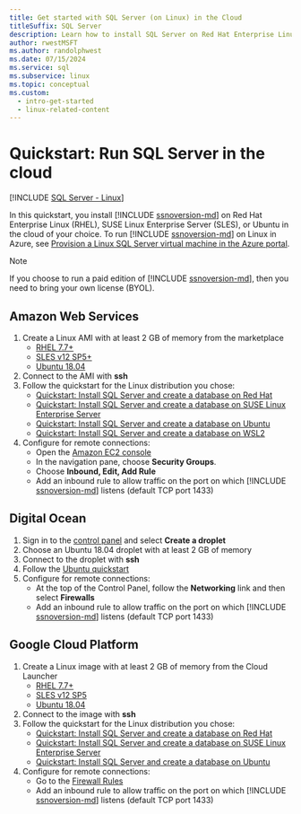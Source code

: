 ```yaml
---
title: Get started with SQL Server (on Linux) in the Cloud
titleSuffix: SQL Server
description: Learn how to install SQL Server on Red Hat Enterprise Linux (RHEL), SUSE Linux Enterprise Server (SLES), or Ubuntu in the cloud of your choice.
author: rwestMSFT
ms.author: randolphwest
ms.date: 07/15/2024
ms.service: sql
ms.subservice: linux
ms.topic: conceptual
ms.custom:
  - intro-get-started
  - linux-related-content
---
```

# Quickstart: Run SQL Server in the cloud

[!INCLUDE [SQL Server - Linux](../includes/applies-to-version/sql-linux.md)]

In this quickstart, you install [!INCLUDE [ssnoversion-md](../includes/ssnoversion-md.md)] on Red Hat Enterprise Linux (RHEL), SUSE Linux Enterprise Server (SLES), or Ubuntu in the cloud of your choice. To run [!INCLUDE [ssnoversion-md](../includes/ssnoversion-md.md)] on Linux in Azure, see [Provision a Linux SQL Server virtual machine in the Azure portal](/azure/azure-sql/virtual-machines/linux/sql-vm-create-portal-quickstart).

> [!NOTE]  
> If you choose to run a paid edition of [!INCLUDE [ssnoversion-md](../includes/ssnoversion-md.md)], then you need to bring your own license (BYOL).

## Amazon Web Services

1. Create a Linux AMI with at least 2 GB of memory from the marketplace
   - [RHEL 7.7+](https://aws.amazon.com/marketplace/pp/prodview-ubouaa3jksbmc)
   - [SLES v12 SP5+](https://aws.amazon.com/marketplace/pp/prodview-cx42luwzj5s6s)
   - [Ubuntu 18.04](https://aws.amazon.com/marketplace/pp/prodview-pkjqrkcfgcaog)
1. Connect to the AMI with **ssh**
1. Follow the quickstart for the Linux distribution you chose:
   - [Quickstart: Install SQL Server and create a database on Red Hat](quickstart-install-connect-red-hat.md)
   - [Quickstart: Install SQL Server and create a database on SUSE Linux Enterprise Server](quickstart-install-connect-suse.md)
   - [Quickstart: Install SQL Server and create a database on Ubuntu](quickstart-install-connect-ubuntu.md)
   - [Quickstart: Install SQL Server and create a database on WSL2](quickstart-install-connect-wsl-2.md)
1. Configure for remote connections:
   - Open the [Amazon EC2 console]( https://console.aws.amazon.com/ec2/)
   - In the navigation pane, choose **Security Groups**.
   - Choose **Inbound, Edit, Add Rule**
   - Add an inbound rule to allow traffic on the port on which [!INCLUDE [ssnoversion-md](../includes/ssnoversion-md.md)] listens (default TCP port 1433)

## Digital Ocean

1. Sign in to the [control panel](https://cloud.digitalocean.com/login) and select **Create a droplet**
1. Choose an Ubuntu 18.04 droplet with at least 2 GB of memory
1. Connect to the droplet with **ssh**
1. Follow the [Ubuntu quickstart](quickstart-install-connect-ubuntu.md)
1. Configure for remote connections:
   - At the top of the Control Panel, follow the **Networking** link and then select **Firewalls**
   - Add an inbound rule to allow traffic on the port on which [!INCLUDE [ssnoversion-md](../includes/ssnoversion-md.md)] listens (default TCP port 1433)

## Google Cloud Platform

1. Create a Linux image with at least 2 GB of memory from the Cloud Launcher
   - [RHEL 7.7+](https://console.cloud.google.com/marketplace/details/rhel-cloud/rhel-7)
   - [SLES v12 SP5](https://console.cloud.google.com/marketplace/details/suse-cloud/sles-12)
   - [Ubuntu 18.04](https://console.cloud.google.com/marketplace/details/ubuntu-os-cloud/ubuntu-bionic)
1. Connect to the image with **ssh**
1. Follow the quickstart for the Linux distribution you chose:
   - [Quickstart: Install SQL Server and create a database on Red Hat](quickstart-install-connect-red-hat.md)
   - [Quickstart: Install SQL Server and create a database on SUSE Linux Enterprise Server](quickstart-install-connect-suse.md)
   - [Quickstart: Install SQL Server and create a database on Ubuntu](quickstart-install-connect-ubuntu.md)
1. Configure for remote connections:
   - Go to the [Firewall Rules](https://console.cloud.google.com/networking/firewalls)
   - Add an inbound rule to allow traffic on the port on which [!INCLUDE [ssnoversion-md](../includes/ssnoversion-md.md)] listens (default TCP port 1433)
